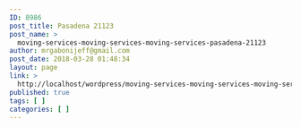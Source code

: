 ```yaml
---
ID: 8986
post_title: Pasadena 21123
post_name: >
  moving-services-moving-services-moving-services-pasadena-21123
author: mrgabonijeff@gmail.com
post_date: 2018-03-28 01:48:34
layout: page
link: >
  http://localhost/wordpress/moving-services-moving-services-moving-services-pasadena-21123/
published: true
tags: [ ]
categories: [ ]
---
```

